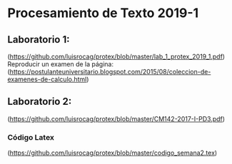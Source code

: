 # Procesamiento de Texto 2019-1
## Laboratorio 1: 
(https://github.com/luisrocag/protex/blob/master/lab_1_protex_2019_1.pdf)
Reproducir un examen de la página: (https://postulanteuniversitario.blogspot.com/2015/08/coleccion-de-examenes-de-calculo.html)


## Laboratorio 2: 
(https://github.com/luisrocag/protex/blob/master/CM142-2017-I-PD3.pdf)

### Código Latex 
(https://github.com/luisrocag/protex/blob/master/codigo_semana2.tex)

